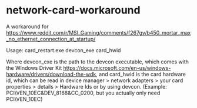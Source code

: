# network-card-workaround
A workaround for https://www.reddit.com/r/MSI_Gaming/comments/f267gv/b450_mortar_max_no_ethernet_connection_at_startup/


Usage: card_restart.exe devcon_exe card_hwid

Where devcon_exe is the path to the devcon executable, which comes with the Windows Driver Kit https://docs.microsoft.com/en-us/windows-hardware/drivers/download-the-wdk,
and card_hwid is the card hardware id, which can be read in device manager > network adapters > your card properties > details > Hardware Ids or by using devcon. (Example: PCI\VEN_10EC&DEV_8168&CC_0200, but you actually only need PCI\VEN_10EC) 
